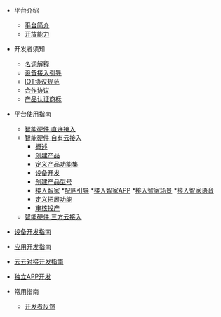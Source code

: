 * 平台介绍
  * [平台简介](zh-cn/quickstart.md)
  * [开放能力](zh-cn/Platform/serviceSupport.md)
* 开发者须知
  * [名词解释](zh-cn/developer-notice/glossary.md)
  * [设备接入引导](zh-cn/guide/directDevice.md)
  * [IOT协议规范](zh-cn/standard/guide.md)
  * [合作协议](zh-cn/dstandard/certificated.md)
  * [产品认证商标](zh-cn/standard/certificated.md)
* 平台使用指南
  * [智能硬件 直连接入](zh-cn/deviceGuide/directDevice/overView.md)
  * [智能硬件 自有云接入](zh-cn/deviceGuide/CloudDevice/overView.md)
    * [概述](zh-cn/deviceGuide/CloudDevice/overView.md)
  	* [创建产品](zh-cn/deviceGuide/CloudDevice/creatProduct.md)
  	* [定义产品功能集](zh-cn/deviceGuide/CloudDevice/defineProduct.md)
  	* [设备开发](zh-cn/deviceGuide/CloudDevice/developDevice.md)
  	* [创建产品型号](zh-cn/deviceGuide/CloudDevice/creatModel.md)
  	* [接入智家](zh-cn/deviceGuide/CloudDevice/access2U+.md)
  		*[配网引导](zh-cn/deviceGuide/CloudDevice/guideConfig.md)
  		*[接入智家APP](zh-cn/deviceGuide/CloudDevice/pageConfig.md)
  		*[接入智家场景](zh-cn/deviceGuide/CloudDevice/scenarioConfig.md)
  		*[接入智家语音](zh-cn/deviceGuide/CloudDevice/voiceConfig.md)
  	* [定义拓展功能](zh-cn/deviceGuide/CloudDevice/expandFunction.md)
  	* [审核投产](zh-cn/deviceGuide/CloudDevice/reviewProduction.md)  
  * [智能硬件 三方云接入](zh-cn/deviceGuide/Cloud2Cloud/overView.md)

* [设备开发指南](https://haier-iot.github.io/doc/)

* [应用开发指南](https://haier-iot.github.io/doc/)

* [云云对接开发指南](zh-cn/solutions/access-third-cloud/guide.md)

* [独立APP开发](zh-cn/solutions/develop-app//guide.md)

* 常用指南
  * [开发者反馈](zh-cn/quickstart.md)